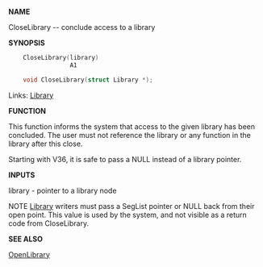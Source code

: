 
**NAME**

CloseLibrary -- conclude access to a library

**SYNOPSIS**

```c
    CloseLibrary(library)
                 A1

    void CloseLibrary(struct Library *);

```
Links: [Library](_009C.md) 

**FUNCTION**

This function informs the system that access to the given library
has been concluded.  The user must not reference the library or any
function in the library after this close.

Starting with V36, it is safe to pass a NULL instead of
a library pointer.

**INPUTS**

library - pointer to a library node

NOTE
[Library](_009C.md) writers must pass a SegList pointer or NULL back from their
open point.  This value is used by the system, and not visible as
a return code from CloseLibrary.

**SEE ALSO**

[OpenLibrary](OpenLibrary.md)
